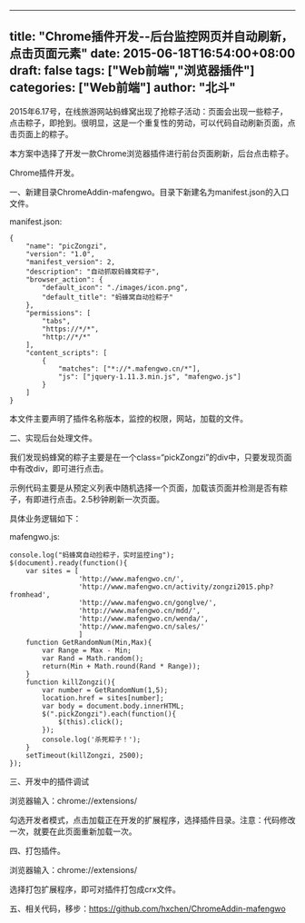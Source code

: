 
---
title: "Chrome插件开发--后台监控网页并自动刷新，点击页面元素"
date: 2015-06-18T16:54:00+08:00
draft: false
tags: ["Web前端","浏览器插件"]
categories: ["Web前端"]
author: "北斗"
---
2015年6.17号，在线旅游网站蚂蜂窝出现了抢粽子活动：页面会出现一些粽子，点击粽子，即抢到。很明显，这是一个重复性的劳动，可以代码自动刷新页面，点击页面上的粽子。

本方案中选择了开发一款Chrome浏览器插件进行前台页面刷新，后台点击粽子。



Chrome插件开发。

一、新建目录ChromeAddin-mafengwo。目录下新建名为manifest.json的入口文件。

manifest.json:

```
{
    "name": "picZongzi",
    "version": "1.0",
    "manifest_version": 2,
    "description": "自动抓取蚂蜂窝粽子",
    "browser_action": {
        "default_icon": "./images/icon.png",
        "default_title": "蚂蜂窝自动捡粽子"
    },
    "permissions": [
        "tabs",
        "https://*/*",
        "http://*/*"
    ],
    "content_scripts": [
        {
            "matches": ["*://*.mafengwo.cn/*"],
            "js": ["jquery-1.11.3.min.js", "mafengwo.js"]
        }
    ]
}
```
 本文件主要声明了插件名称版本，监控的权限，网站，加载的文件。



二、实现后台处理文件。

我们发现蚂蜂窝的粽子主要是在一个class=“pickZongzi”的div中，只要发现页面中有改div，即可进行点击。

示例代码主要是从预定义列表中随机选择一个页面，加载该页面并检测是否有粽子，有即进行点击。2.5秒钟刷新一次页面。

具体业务逻辑如下：

mafengwo.js:

```
console.log("蚂蜂窝自动捡粽子，实时监控ing");
$(document).ready(function(){
    var sites = [
                 'http://www.mafengwo.cn/',
                 'http://www.mafengwo.cn/activity/zongzi2015.php?fromhead',
                 'http://www.mafengwo.cn/gonglve/',
                 'http://www.mafengwo.cn/mdd/',
                 'http://www.mafengwo.cn/wenda/',
                 'http://www.mafengwo.cn/sales/'
                 ]
    function GetRandomNum(Min,Max){
        var Range = Max - Min;
        var Rand = Math.random();
        return(Min + Math.round(Rand * Range));
    }
    function killZongzi(){
        var number = GetRandomNum(1,5);
        location.href = sites[number];
        var body = document.body.innerHTML;
        $(".pickZongzi").each(function(){
            $(this).click();
        });
        console.log('杀死粽子！');
    }
    setTimeout(killZongzi, 2500);
});
```
三、开发中的插件调试

浏览器输入：chrome://extensions/

勾选开发者模式，点击加载正在开发的扩展程序，选择插件目录。注意：代码修改一次，就要在此页面重新加载一次。

四、打包插件。

浏览器输入：chrome://extensions/

选择打包扩展程序，即可对插件打包成crx文件。

五、相关代码，移步：https://github.com/hxchen/ChromeAddin-mafengwo
